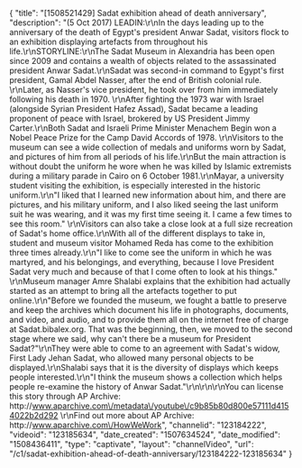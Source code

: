 {
    "title": "[1508521429] Sadat exhibition ahead of death anniversary",
    "description": "(5 Oct 2017) LEADIN:\r\nIn the days leading up to the anniversary of the death of Egypt's president Anwar Sadat, visitors flock to an exhibition displaying artefacts from throughout his life.\r\nSTORYLINE:\r\nThe Sadat Museum in Alexandria has been open since 2009 and contains a wealth of objects related to the assassinated president Anwar Sadat.\r\nSadat was second-in command to Egypt's first president, Gamal Abdel Nasser, after the end of British colonial rule. \r\nLater, as Nasser's vice president, he took over from him immediately following his death in 1970. \r\nAfter fighting the 1973 war with Israel (alongside Syrian President Hafez Assad), Sadat became a leading proponent of peace with Israel, brokered by US President Jimmy Carter.\r\nBoth Sadat and Israeli Prime Minister Menachem Begin won a Nobel Peace Prize for the Camp David Accords of 1978. \r\nVisitors to the museum can see a wide collection of medals and uniforms worn by Sadat, and pictures of him from all periods of his life.\r\nBut the main attraction is without doubt the uniform he wore when he was killed by Islamic extremists during a military parade in Cairo on 6 October 1981.\r\nMayar, a university student visiting the exhibition, is especially interested in the historic uniform.\r\n\"I liked that I learned new information about him, and there are pictures, and his military uniform, and I also liked seeing the last uniform suit he was wearing, and it was my first time seeing it. I came a few times to see this room.\" \r\nVisitors can also take a close look at a full size recreation of Sadat's home office.\r\nWith all of the different displays to take in, student and museum visitor Mohamed Reda has come to the exhibition three times already.\r\n\"I like to come see the uniform in which he was martyred, and his belongings, and everything, because I love President Sadat very much and because of that I come often to look at his things.\" \r\nMuseum manager Amre Shalabi explains that the exhibition had actually started as an attempt to bring all the artefacts together to put online.\r\n\"Before we founded the museum, we fought a battle to preserve and keep the archives which document his life in photographs, documents, and video, and audio, and to provide them all on the internet free of charge at Sadat.bibalex.org. That was the beginning, then, we moved to the second stage where we said, why can't there be a museum for President Sadat?\"\r\nThey were able to come to an agreement with Sadat's widow, First Lady Jehan Sadat, who allowed many personal objects to be displayed.\r\nShalabi says that it is the diversity of displays which keeps people interested.\r\n\"I think the museum shows a collection which helps people re-examine the history of Anwar Sadat.\"\r\n\r\n\r\nYou can license this story through AP Archive: http:\/\/www.aparchive.com\/metadata\/youtube\/c9b85b80d800e57111d4154022b2d292 \r\nFind out more about AP Archive: http:\/\/www.aparchive.com\/HowWeWork",
    "channelid": "123184222",
    "videoid": "123185634",
    "date_created": "1507634524",
    "date_modified": "1508436411",
    "type": "captivate",
    "layout": "channelVideo",
    "url": "\/c1\/sadat-exhibition-ahead-of-death-anniversary\/123184222-123185634"
}